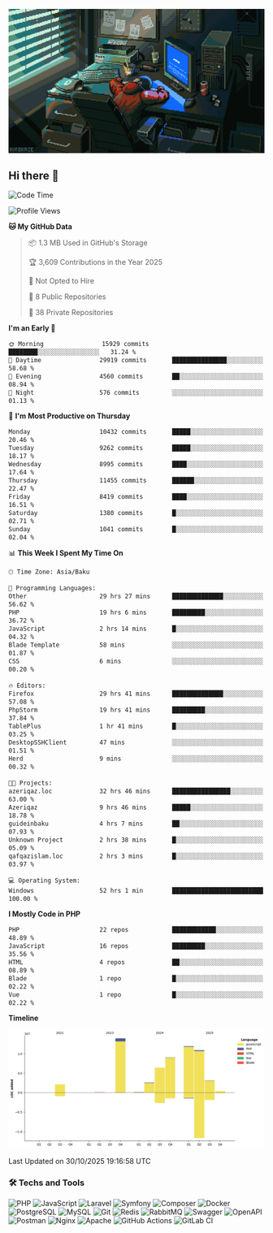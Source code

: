<!--WALLPAPER-->
<p align='center'>
  <img src='assets/wallpapers/5.gif' alt='Banner'>
</p>
<!--/WALLPAPER-->

## Hi there 👋

<!--START_SECTION:waka-->
![Code Time](http://img.shields.io/badge/Code%20Time-598%20hrs%2017%20mins-blue)

![Profile Views](http://img.shields.io/badge/Profile%20Views-0-blue)

**🐱 My GitHub Data** 

> 📦 1.3 MB Used in GitHub's Storage 
 > 
> 🏆 3,609 Contributions in the Year 2025
 > 
> 🚫 Not Opted to Hire
 > 
> 📜 8 Public Repositories 
 > 
> 🔑 38 Private Repositories 
 > 
**I'm an Early 🐤** 

```text
🌞 Morning                15929 commits       ████████░░░░░░░░░░░░░░░░░   31.24 % 
🌆 Daytime                29919 commits       ███████████████░░░░░░░░░░   58.68 % 
🌃 Evening                4560 commits        ██░░░░░░░░░░░░░░░░░░░░░░░   08.94 % 
🌙 Night                  576 commits         ░░░░░░░░░░░░░░░░░░░░░░░░░   01.13 % 
```
📅 **I'm Most Productive on Thursday** 

```text
Monday                   10432 commits       █████░░░░░░░░░░░░░░░░░░░░   20.46 % 
Tuesday                  9262 commits        █████░░░░░░░░░░░░░░░░░░░░   18.17 % 
Wednesday                8995 commits        ████░░░░░░░░░░░░░░░░░░░░░   17.64 % 
Thursday                 11455 commits       ██████░░░░░░░░░░░░░░░░░░░   22.47 % 
Friday                   8419 commits        ████░░░░░░░░░░░░░░░░░░░░░   16.51 % 
Saturday                 1380 commits        █░░░░░░░░░░░░░░░░░░░░░░░░   02.71 % 
Sunday                   1041 commits        █░░░░░░░░░░░░░░░░░░░░░░░░   02.04 % 
```


📊 **This Week I Spent My Time On** 

```text
🕑︎ Time Zone: Asia/Baku

💬 Programming Languages: 
Other                    29 hrs 27 mins      ██████████████░░░░░░░░░░░   56.62 % 
PHP                      19 hrs 6 mins       █████████░░░░░░░░░░░░░░░░   36.72 % 
JavaScript               2 hrs 14 mins       █░░░░░░░░░░░░░░░░░░░░░░░░   04.32 % 
Blade Template           58 mins             ░░░░░░░░░░░░░░░░░░░░░░░░░   01.87 % 
CSS                      6 mins              ░░░░░░░░░░░░░░░░░░░░░░░░░   00.20 % 

🔥 Editors: 
Firefox                  29 hrs 41 mins      ██████████████░░░░░░░░░░░   57.08 % 
PhpStorm                 19 hrs 41 mins      █████████░░░░░░░░░░░░░░░░   37.84 % 
TablePlus                1 hr 41 mins        █░░░░░░░░░░░░░░░░░░░░░░░░   03.25 % 
DesktopSSHClient         47 mins             ░░░░░░░░░░░░░░░░░░░░░░░░░   01.51 % 
Herd                     9 mins              ░░░░░░░░░░░░░░░░░░░░░░░░░   00.32 % 

🐱‍💻 Projects: 
azeriqaz.loc             32 hrs 46 mins      ████████████████░░░░░░░░░   63.00 % 
Azeriqaz                 9 hrs 46 mins       █████░░░░░░░░░░░░░░░░░░░░   18.78 % 
guideinbaku              4 hrs 7 mins        ██░░░░░░░░░░░░░░░░░░░░░░░   07.93 % 
Unknown Project          2 hrs 38 mins       █░░░░░░░░░░░░░░░░░░░░░░░░   05.09 % 
qafqazislam.loc          2 hrs 3 mins        █░░░░░░░░░░░░░░░░░░░░░░░░   03.97 % 

💻 Operating System: 
Windows                  52 hrs 1 min        █████████████████████████   100.00 % 
```

**I Mostly Code in PHP** 

```text
PHP                      22 repos            ████████████░░░░░░░░░░░░░   48.89 % 
JavaScript               16 repos            █████████░░░░░░░░░░░░░░░░   35.56 % 
HTML                     4 repos             ██░░░░░░░░░░░░░░░░░░░░░░░   08.89 % 
Blade                    1 repo              █░░░░░░░░░░░░░░░░░░░░░░░░   02.22 % 
Vue                      1 repo              █░░░░░░░░░░░░░░░░░░░░░░░░   02.22 % 
```



**Timeline**

![Lines of Code chart](https://raw.githubusercontent.com/feridnesibzade/feridnesibzade/main/assets/bar_graph.png)


 Last Updated on 30/10/2025 19:16:58 UTC
<!--END_SECTION:waka-->

### 🛠️ Techs and Tools

![PHP](https://img.shields.io/badge/PHP-777BB4?style=for-the-badge&logo=php&logoColor=white)
![JavaScript](https://img.shields.io/badge/JavaScript-F7DF1E?style=for-the-badge&logo=javascript&logoColor=000)
![Laravel](https://img.shields.io/badge/Laravel-F55247?style=for-the-badge&logo=laravel&logoColor=white)
![Symfony](https://img.shields.io/badge/Symfony-000000?style=for-the-badge&logo=symfony&logoColor=white)
![Composer](https://img.shields.io/badge/Composer-885630?style=for-the-badge&logo=composer&logoColor=white)
![Docker](https://img.shields.io/badge/Docker-2496ED?style=for-the-badge&logo=docker&logoColor=white)
![PostgreSQL](https://img.shields.io/badge/PostgreSQL-4169E1?style=for-the-badge&logo=postgresql&logoColor=white)
![MySQL](https://img.shields.io/badge/MySQL-4479A1?style=for-the-badge&logo=mysql&logoColor=white)
![Git](https://img.shields.io/badge/Git-F05032?style=for-the-badge&logo=git&logoColor=white)
![Redis](https://img.shields.io/badge/Redis-DC382D?style=for-the-badge&logo=redis&logoColor=white)
![RabbitMQ](https://img.shields.io/badge/RabbitMQ-FF6600?style=for-the-badge&logo=rabbitmq&logoColor=white)
![Swagger](https://img.shields.io/badge/Swagger-85EA2D?style=for-the-badge&logo=swagger&logoColor=black)
![OpenAPI](https://img.shields.io/badge/OpenAPI-6BA539?style=for-the-badge&logo=openapiinitiative&logoColor=white)
![Postman](https://img.shields.io/badge/Postman-FF6C37?style=for-the-badge&logo=postman&logoColor=white)
![Nginx](https://img.shields.io/badge/Nginx-009639?style=for-the-badge&logo=nginx&logoColor=white)
![Apache](https://img.shields.io/badge/Apache-D22128?style=for-the-badge&logo=apache&logoColor=white)
![GitHub Actions](https://img.shields.io/badge/GitHub%20Actions-2088FF?style=for-the-badge&logo=githubactions&logoColor=white)
![GitLab CI](https://img.shields.io/badge/GitLab%20CI-FC6D26?style=for-the-badge&logo=gitlab&logoColor=white)

